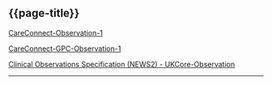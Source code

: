 ## {{page-title}}

<i class="fa fa-link"></i> [CareConnect-Observation-1](https://fhir.hl7.org.uk/STU3/StructureDefinition/CareConnect-Observation-1)

<i class="fa fa-link"></i> [CareConnect-GPC-Observation-1](https://fhir.nhs.uk/STU3/StructureDefinition/CareConnect-GPC-Observation-1)

<i class="fa fa-link"></i> [Clinical Observations Specification (NEWS2) - UKCore-Observation](https://simplifier.net/guide/ClinicalObservations/Observation?version=current)

---